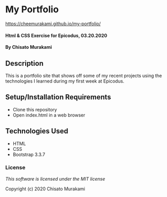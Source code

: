 # My Portfolio

https://cheemurakami.github.io/my-portfolio/

#### Html & CSS Exercise for Epicodus, 03.20.2020

#### By **Chisato Murakami**

## Description

This is a portfolio site that shows off some of my recent projects using the technologies I learned during my first week at Epicodus.

## Setup/Installation Requirements

* Clone this repository
* Open index.html in a web browser

## Technologies Used

* HTML
* CSS
* Bootstrap 3.3.7

### License

*This software is licensed under the MIT license*

Copyright (c) 2020 Chisato Murakami